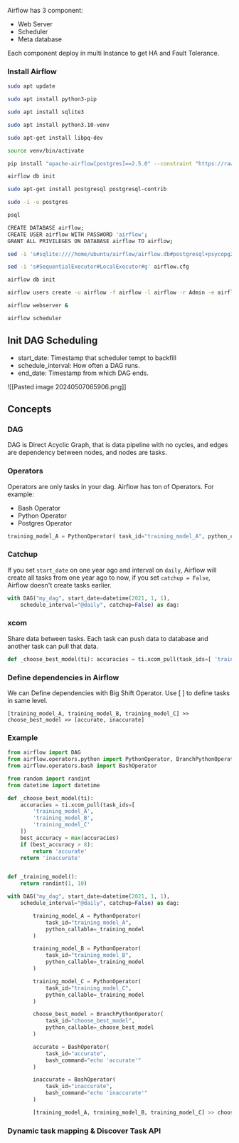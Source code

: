 Airflow has 3 component:
- Web Server
- Scheduler
- Meta database

Each component deploy in multi Instance to get HA and Fault Tolerance.

### Install Airflow
```bash 
sudo apt update

sudo apt install python3-pip

sudo apt install sqlite3

sudo apt install python3.10-venv

sudo apt-get install libpq-dev

source venv/bin/activate

pip install "apache-airflow[postgres]==2.5.0" --constraint "https://raw.githubusercontent.com/apache/airflow/constraints-2.5.0/constraints-3.7.txt"

airflow db init

sudo apt-get install postgresql postgresql-contrib

sudo -i -u postgres

psql

CREATE DATABASE airflow;
CREATE USER airflow WITH PASSWORD 'airflow';
GRANT ALL PRIVILEGES ON DATABASE airflow TO airflow;

sed -i 's#sqlite:////home/ubuntu/airflow/airflow.db#postgresql+psycopg2://airflow:airflow@localhost/airflow#g' airflow.cfg

sed -i 's#SequentialExecutor#LocalExecutor#g' airflow.cfg

airflow db init

airflow users create -u airflow -f airflow -l airflow -r Admin -e airflow@gmail.com

airflow webserver &

airflow scheduler
```

## Init DAG Scheduling
- start_date: Timestamp that scheduler tempt to backfill
- schedule_interval: How often a DAG runs.
- end_date: Timestamp from which DAG ends. 

![[Pasted image 20240507065906.png]]

## Concepts
### DAG
DAG is Direct Acyclic Graph, that is data pipeline with no cycles, and edges are dependency between nodes, and nodes are tasks.

### Operators
Operators are only tasks in your dag. Airflow has ton of Operators. 
For example:
- Bash Operator
- Python Operator
- Postgres Operator

```python 
training_model_A = PythonOperator( task_id="training_model_A", python_callable=_training_model )
```
### Catchup
If you set `start_date` on one year ago and interval on `daily`, Airflow will create all tasks from one year ago to now, if you set `catchup = False`, Airflow doesn't create tasks earlier.

```python 
with DAG("my_dag", start_date=datetime(2021, 1, 1),
    schedule_interval="@daily", catchup=False) as dag:
```

### xcom
Share data between tasks. Each task can push data to database and another task can pull that data. 
```python 
def _choose_best_model(ti): accuracies = ti.xcom_pull(task_ids=[ 'training_model_A', 'training_model_B', 'training_model_C' ]) best_accuracy = max(accuracies) if (best_accuracy > 8): return 'accurate' return 'inaccurate'
```

### Define dependencies in Airflow 
We can Define dependencies with Big Shift Operator. 
Use [ ]  to define tasks in same level.
```
[training_model_A, training_model_B, training_model_C] >> choose_best_model >> [accurate, inaccurate]
```

### Example
```python
from airflow import DAG
from airflow.operators.python import PythonOperator, BranchPythonOperator
from airflow.operators.bash import BashOperator

from random import randint
from datetime import datetime

def _choose_best_model(ti):
    accuracies = ti.xcom_pull(task_ids=[
        'training_model_A',
        'training_model_B',
        'training_model_C'
    ])
    best_accuracy = max(accuracies)
    if (best_accuracy > 8):
        return 'accurate'
    return 'inaccurate'


def _training_model():
    return randint(1, 10)

with DAG("my_dag", start_date=datetime(2021, 1, 1),
    schedule_interval="@daily", catchup=False) as dag:

        training_model_A = PythonOperator(
            task_id="training_model_A",
            python_callable=_training_model
        )

        training_model_B = PythonOperator(
            task_id="training_model_B",
            python_callable=_training_model
        )

        training_model_C = PythonOperator(
            task_id="training_model_C",
            python_callable=_training_model
        )

        choose_best_model = BranchPythonOperator(
            task_id="choose_best_model",
            python_callable=_choose_best_model
        )

        accurate = BashOperator(
            task_id="accurate",
            bash_command="echo 'accurate'"
        )

        inaccurate = BashOperator(
            task_id="inaccurate",
            bash_command="echo 'inaccurate'"
        )

        [training_model_A, training_model_B, training_model_C] >> choose_best_model >> [accurate, inaccurate]
```


### Dynamic task mapping & Discover Task API
